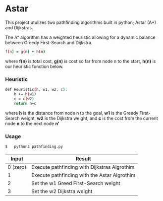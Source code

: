 # Astar
This project utulizes two pathfinding algorithms built in python; Astar (A*) and Dijkstras.

The A* algorithm has a weighted heuristic allowing for a dynamic balance between Greedy First-Search and Dijkstra.

```sh
f(n) = g(n) + h(n)
```
where **f(n)** is total cost, **g(n)** is cost so far from node n to the start, **h(n)** is our heuristic function below.
### Heuristic

```sh
def Heuristic(h, w1, w2, c):
    h += h(w1)
    c = c(w2)
    return h+c
```

where **h** is the distance from node n to the goal, **w1** is the Greedy First-Search weight, **w2** is the Dijkstra weight, and **c** is the cost from the current node **n** to the next node **n'**

### Usage
```sh
$   python3 pathfinding.py
```
| Input | Result |
| ------ | ------ |
| 0 (zero) | Execute pathfinding with Dijkstras Algrothim  |
| 1 | Execute pathfinding with the Astar Algrothim |
| 2 | Set the w1 Greed First-Search weight |
| 3 | Set the w2 Dijkstra weight |
